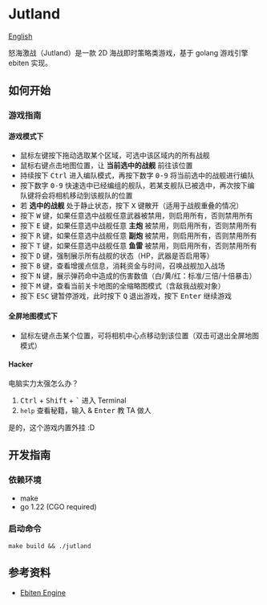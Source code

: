 # Jutland

[English](./README_EN.md)

怒海激战（Jutland）是一款 2D 海战即时策略类游戏，基于 golang 游戏引擎 ebiten 实现。

## 如何开始

### 游戏指南

#### 游戏模式下

- 鼠标左键按下拖动选取某个区域，可选中该区域内的所有战舰
- 鼠标右键点击地图位置，让 **当前选中的战舰** 前往该位置
- 持续按下 <kbd>Ctrl</kbd> 进入编队模式，再按下数字 <kbd>0-9</kbd> 将当前选中的战舰进行编队
- 按下数字 <kbd>0-9</kbd> 快速选中已经编组的舰队，若某支舰队已被选中，再次按下编队键将会将相机移动到该舰队的位置
- 若 **选中的战舰** 处于静止状态，按下 <kbd>X</kbd> 键散开（适用于战舰重叠的情况）
- 按下 <kbd>W</kbd> 键，如果任意选中战舰任意武器被禁用，则启用所有，否则禁用所有
- 按下 <kbd>E</kbd> 键，如果任意选中战舰任意 **主炮** 被禁用，则启用所有，否则禁用所有
- 按下 <kbd>R</kbd> 键，如果任意选中战舰任意 **副炮** 被禁用，则启用所有，否则禁用所有
- 按下 <kbd>T</kbd> 键，如果任意选中战舰任意 **鱼雷** 被禁用，则启用所有，否则禁用所有
- 按下 <kbd>D</kbd> 键，强制展示所有战舰的状态（HP，武器是否启用等）
- 按下 <kbd>B</kbd> 键，查看增援点信息，消耗资金与时间，召唤战舰加入战场
- 按下 <kbd>N</kbd> 键，展示弹药命中造成的伤害数值（白/黄/红：标准/三倍/十倍暴击）
- 按下 <kbd>M</kbd> 键，查看当前关卡地图的全缩略图模式（含敌我战舰对象）
- 按下 <kbd>ESC</kbd> 键暂停游戏，此时按下 <kbd>Q</kbd> 退出游戏，按下 <kbd>Enter</kbd> 继续游戏

#### 全屏地图模式下

- 鼠标左键点击某个位置，可将相机中心点移动到该位置（双击可退出全屏地图模式）

#### Hacker

电脑实力太强怎么办？

1. <kbd>Ctrl</kbd> + <kbd>Shift</kbd> + <kbd>\`</kbd> 进入 Terminal
2. `help` 查看秘籍，输入 & <kbd>Enter</kbd> 教 TA 做人

是的，这个游戏内置外挂 :D

## 开发指南

### 依赖环境

- make
- go 1.22 (CGO required)

### 启动命令

```shell
make build && ./jutland
```

## 参考资料

- [Ebiten Engine](https://ebitengine.org/)
